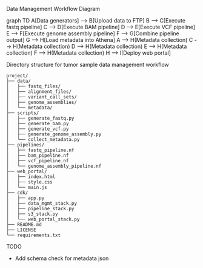 
Data Management Workflow Diagram

graph TD
  A[Data generators] --> B[Upload data to FTP]
  B --> C[Execute fastq pipeline]
  C --> D[Execute BAM pipeline]
  D --> E[Execute VCF pipeline]
  E --> F[Execute genome assembly pipeline]
  F --> G[Combine pipeline output]
  G --> H[Load metadata into Athena]
  A --> H(Metadata collection)
  C --> H(Metadata collection)
  D --> H(Metadata collection)
  E --> H(Metadata collection)
  F --> H(Metadata collection)
  H --> I[Deploy web portal]


Directory structure for tumor sample data management workflow
```
project/
├── data/
│   ├── fastq_files/
│   ├── alignment_files/
│   ├── variant_call_sets/
│   ├── genome_assemblies/
│   └── metadata/
├── scripts/
│   ├── generate_fastq.py
│   ├── generate_bam.py
│   ├── generate_vcf.py
│   ├── generate_genome_assembly.py
│   └── collect_metadata.py
├── pipelines/
│   ├── fastq_pipeline.nf
│   ├── bam_pipeline.nf
│   ├── vcf_pipeline.nf
│   └── genome_assembly_pipeline.nf
├── web_portal/
│   ├── index.html
│   ├── style.css
│   └── main.js
├── cdk/
│   ├── app.py
│   ├── data_mgmt_stack.py
│   ├── pipeline_stack.py
│   ├── s3_stack.py
│   └── web_portal_stack.py
├── README.md
├── LICENSE
└── requirements.txt
```

TODO 
- Add schema check for metadata json